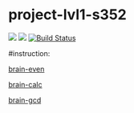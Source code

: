 # project-lvl1-s352

<a href="https://codeclimate.com/github/rexemtoxa/project-lvl1-s352/maintainability"><img src="https://api.codeclimate.com/v1/badges/2c985f04218c1495bdb2/maintainability" /></a>
<a href="https://codeclimate.com/github/rexemtoxa/project-lvl1-s352/test_coverage"><img src="https://api.codeclimate.com/v1/badges/2c985f04218c1495bdb2/test_coverage" /></a>
[![Build Status](https://travis-ci.com/rexemtoxa/project-lvl1-s352.svg?branch=master)](https://travis-ci.com/rexemtoxa/project-lvl1-s352)

#instruction:

[brain-even](https://asciinema.org/a/OWDBvjMvsQKNExR5fVWA62Psk)

[brain-calc](https://asciinema.org/a/q5uLZSAMAlHsBUihutG6LyDgm)

[brain-gcd](https://asciinema.org/a/63RxShRQ6WIkg9QrlX0em1gPC)

